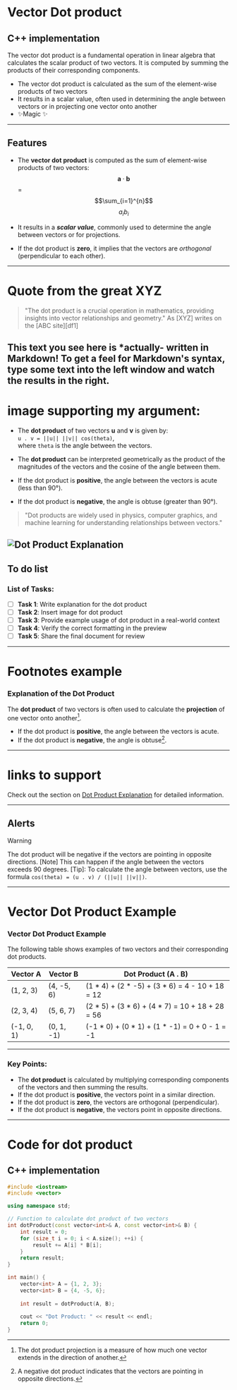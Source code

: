 # Vector Dot product 
## C++ implementation
The vector dot product is a fundamental operation in linear algebra that calculates the scalar product of two vectors. It is computed by summing the products of their corresponding components.

- The vector dot product is calculated as the sum of the element-wise products of two vectors
- It results in a scalar value, often used in determining the angle between vectors or in projecting one vector onto another
- ✨Magic ✨
---
## Features

- The **vector dot product** is computed as the sum of element-wise products of two vectors:  
  $$\mathbf{a} \cdot \mathbf{b}$$ = $$\sum_{i=1}^{n}$$ $$a_i b_i$$

- It results in a ***scalar value***, commonly used to determine the angle between vectors or for projections.

- If the dot product is **zero**, it implies that the vectors are *orthogonal* (perpendicular to each other).
---

# Quote from the great XYZ

> "The dot product is a crucial operation in mathematics, providing insights into vector relationships and geometry."
As [XYZ] writes on the [ABC site][df1]


This text you see here is *actually- written in Markdown! To get a feel
for Markdown's syntax, type some text into the left window and
watch the results in the right.
---
# image supporting my argument:
- The **dot product** of two vectors **u** and **v** is given by:  
  `u . v = ||u|| ||v|| cos(theta)`,  
  where `theta` is the angle between the vectors.

- The **dot product** can be interpreted geometrically as the product of the magnitudes of the vectors and the cosine of the angle between them.

- If the dot product is **positive**, the angle between the vectors is acute (less than 90°).  
- If the dot product is **negative**, the angle is obtuse (greater than 90°).

> "Dot products are widely used in physics, computer graphics, and machine learning for understanding relationships between vectors."

![Dot Product Explanation](https://betterexplained.com/wp-content/webp-express/webp-images/uploads/dotproduct/dot_product_components.png.webp)
---

## To do list
### List of Tasks:

- [ ] **Task 1**: Write explanation for the dot product
- [ ] **Task 2**: Insert image for dot product
- [ ] **Task 3**: Provide example usage of dot product in a real-world context
- [ ] **Task 4**: Verify the correct formatting in the preview
- [ ] **Task 5**: Share the final document for review

---
# Footnotes example
### Explanation of the Dot Product

The **dot product** of two vectors is often used to calculate the **projection** of one vector onto another[^1].

- If the dot product is **positive**, the angle between the vectors is acute.
- If the dot product is **negative**, the angle is obtuse[^2].

[^1]: The dot product projection is a measure of how much one vector extends in the direction of another.
[^2]: A negative dot product indicates that the vectors are pointing in opposite directions.
---
# links to support

Check out the section on [Dot Product Explanation](https://en.wikipedia.org/wiki/Dot_product) for detailed information.

---
## Alerts
> [!Warning]
> The dot product will be negative if the vectors are pointing in opposite directions. 
> [Note]
> This can happen if the angle between the vectors exceeds 90 degrees.
> [Tip]: To calculate the angle between vectors, use the formula `cos(theta) = (u . v) / (||u|| ||v||)`.

---
# Vector Dot Product Example
### Vector Dot Product Example

The following table shows examples of two vectors and their corresponding dot products.

| Vector A          | Vector B          | Dot Product (A . B)                                  |
|-------------------|-------------------|------------------------------------------------------|
| (1, 2, 3)         | (4, -5, 6)        | (1 * 4) + (2 * -5) + (3 * 6) = 4 - 10 + 18 = 12     |
| (2, 3, 4)         | (5, 6, 7)         | (2 * 5) + (3 * 6) + (4 * 7) = 10 + 18 + 28 = 56     |
| (-1, 0, 1)        | (0, 1, -1)        | (-1 * 0) + (0 * 1) + (1 * -1) = 0 + 0 - 1 = -1      |

---

### Key Points:
- The **dot product** is calculated by multiplying corresponding components of the vectors and then summing the results.
- If the dot product is **positive**, the vectors point in a similar direction.
- If the dot product is **zero**, the vectors are orthogonal (perpendicular).
- If the dot product is **negative**, the vectors point in opposite directions.

---
# Code for dot product
## C++ implementation
```cpp
#include <iostream>
#include <vector>

using namespace std;

// Function to calculate dot product of two vectors
int dotProduct(const vector<int>& A, const vector<int>& B) {
    int result = 0;
    for (size_t i = 0; i < A.size(); ++i) {
        result += A[i] * B[i];
    }
    return result;
}

int main() {
    vector<int> A = {1, 2, 3};
    vector<int> B = {4, -5, 6};
    
    int result = dotProduct(A, B);
    
    cout << "Dot Product: " << result << endl;
    return 0;
}
